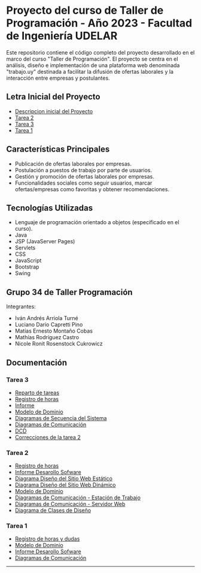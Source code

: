 # Proyecto del curso de Taller de Programación - Año 2023 - Facultad de Ingeniería UDELAR
Este repositorio contiene el código completo del proyecto desarrollado en el marco del curso "Taller de Programación".
El proyecto se centra en el análisis, diseño e implementación de una plataforma web denominada "trabajo.uy" 
destinada a facilitar la difusión de ofertas laborales y la interacción entre empresas y postulantes.

## Letra Inicial del Proyecto
- [Descripcion inicial del Proyecto](https://github.com/ivan1arriola/tprog34-2013/blob/78cd0795841d5b7326494783bc46b59c81ad429f/docs/descproyTPROG2023-v1.0.pdf)
- [Tarea 2](https://github.com/ivan1arriola/tprog34-2013/blob/main/docs/Tarea2_2023_v1.0.pdf)
- [Tarea 3](https://github.com/ivan1arriola/tprog34-2013/blob/main/docs/Tarea3_2023_v1.1.pdf)
- [Tarea 1](https://github.com/ivan1arriola/tprog34-2013/blob/main/docs/Tarea1_2023-v1.1.pdf)

## Características Principales
- Publicación de ofertas laborales por empresas.
- Postulación a puestos de trabajo por parte de usuarios.
- Gestión y promoción de ofertas laborales por empresas.
- Funcionalidades sociales como seguir usuarios, marcar ofertas/empresas como favoritas y obtener recomendaciones.

## Tecnologías Utilizadas
- Lenguaje de programación orientado a objetos (especificado en el curso).
- Java
- JSP (JavaServer Pages)
- Servlets
- CSS
- JavaScript
- Bootstrap
- Swing

## Grupo 34 de Taller Programación
Integrantes:
- Iván Andrés Arriola Turné
- Luciano Dario Capretti Pino
- Matías Ernesto Montaño Cobas
- Mathías Rodríguez Castro
- Nicole Ronit Rosenstock Cukrowicz

## Documentación

### Tarea 3
- [Reparto de tareas](https://docs.google.com/spreadsheets/d/1qZyLDa2huPWdnkLSsEG9VSBYwYoir6YvsJw0UnizM2s/edit?usp=sharing)
- [Registro de horas](https://docs.google.com/spreadsheets/d/1wJhPTh31mYmj0IF9E9dGdcg4sxZP49jFfUM-NN3Eq1w/edit?usp=sharing)
- [Informe](https://es.overleaf.com/4149825336gpwsqqvcfrzq)
- [Modelo de Dominio](https://drive.google.com/file/d/1C3vsr8-NwEU4rnE23exVJ2q3CvJFs_fC/view?usp=sharing)
- [Diagramas de Secuencia del Sistema](https://drive.google.com/file/d/1LMO8HSqCtbD8KwgY-wmlSRwuLrOjhTf_/view?usp=sharing)
- [Diagramas de Comunicación](https://drive.google.com/file/d/1ZBKfY9ngWnogqydSk2QLHm_SCx2_qHrZ/view?usp=sharing)
- [DCD](https://drive.google.com/file/d/1ZuuzEVHg7DgnLPWb4b8OIgJ_ig0i_b7E/view?usp=sharing)
- [Correcciones de la tarea 2](https://docs.google.com/document/d/1vljbMSK0CAwpS5Q-Wd2h-UAGJXZIPw_VT_4cxfE5oAE/edit#heading=h.afnbqgdseyjf)

### Tarea 2
- [Registro de horas](https://docs.google.com/spreadsheets/d/1dEbt70OwftKQ3KHZ7Amuyn-5kq7uN4WX4W7bvQ8wxTI/edit?usp=sharing)
- [Informe Desarollo Sofware](https://es.overleaf.com/4957925397fcwvpypxsghp)
- [Diagrama Diseño del Sitio Web Estático](https://drive.google.com/file/d/1l3PYSaRAART0uNpgkzCcz97ZwAcMnlh2/view?usp=sharing)
- [Diagrama Diseño del Sitio Web Dinámico](https://drive.google.com/file/d/10s8C-s7X1TTVPwEa1RFUKoJvzkkavoXi/view?usp=sharing)
- [Modelo de Dominio](https://drive.google.com/file/d/1ggbjmu8dFq1V5ZP4JuESuaGTEzItcNtZ/view?usp=sharing)
- [Diagramas de Comunicación - Estación de Trabajo](https://drive.google.com/file/d/1klhcRX1nEwdtC1dl2qR8EZJU8koLYnRa/view?usp=sharing)
- [Diagramas de Comunicación - Servidor Web](https://drive.google.com/file/d/1b3uGfnW6BM4E6qffAm-H0RDo5oOnWQOn/view?usp=sharing)
- [Diagrama de Clases de Diseño](https://drive.google.com/file/d/1UTM3nbxOgrl35PUtNHYQe5PdxRZi0zrN/view?usp=sharing)

### Tarea 1
- [Registro de horas y dudas](https://docs.google.com/spreadsheets/d/1rDxB1kNRrT0vtlKjz8OwbEijFjuTVybEsvGcVFtReuo/edit?usp=sharing)
- [Modelo de Dominio](https://drive.google.com/file/d/1E8N8ACG-v7KnzVv4s44DHo7ghK5UbD6U/view?usp=sharing)
- [Informe Desarollo Sofware](https://es.overleaf.com/2682928186hdkjphkrmrvb)
- [Diagramas de Comunicación](https://drive.google.com/file/d/1xEXGNj2Vtmx2TWz37Y0g0B64pAf9m2hY/view?usp=sharing)

---

